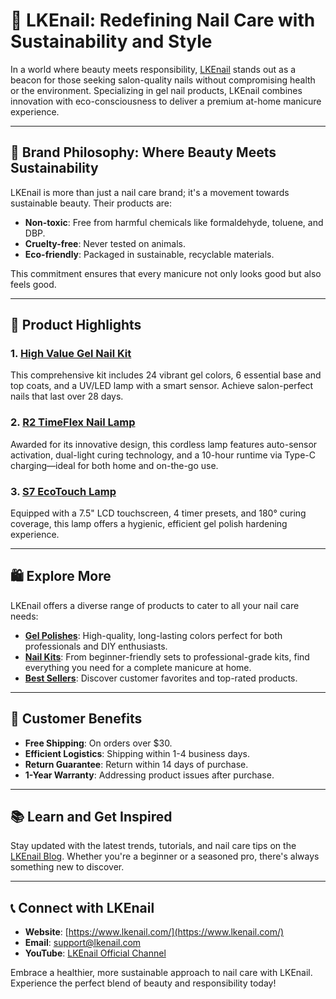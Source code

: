 # 💅 LKEnail: Redefining Nail Care with Sustainability and Style

In a world where beauty meets responsibility, [LKEnail](https://www.lkenail.com/) stands out as a beacon for those seeking salon-quality nails without compromising health or the environment. Specializing in gel nail products, LKEnail combines innovation with eco-consciousness to deliver a premium at-home manicure experience.

---

## 🌿 Brand Philosophy: Where Beauty Meets Sustainability

LKEnail is more than just a nail care brand; it's a movement towards sustainable beauty. Their products are:

- **Non-toxic**: Free from harmful chemicals like formaldehyde, toluene, and DBP.
- **Cruelty-free**: Never tested on animals.
- **Eco-friendly**: Packaged in sustainable, recyclable materials.

This commitment ensures that every manicure not only looks good but also feels good.

---

## 💎 Product Highlights

### 1. [High Value Gel Nail Kit](https://www.lkenail.com/products/lkenail-high-valve-gel-nail-kit)

This comprehensive kit includes 24 vibrant gel colors, 6 essential base and top coats, and a UV/LED lamp with a smart sensor. Achieve salon-perfect nails that last over 28 days.

### 2. [R2 TimeFlex Nail Lamp](https://www.lkenail.com/products/lkenail-r2-timeflex)

Awarded for its innovative design, this cordless lamp features auto-sensor activation, dual-light curing technology, and a 10-hour runtime via Type-C charging—ideal for both home and on-the-go use.

### 3. [S7 EcoTouch Lamp](https://www.lkenail.com/products/lkenail-s7-ecotouch)

Equipped with a 7.5" LCD touchscreen, 4 timer presets, and 180° curing coverage, this lamp offers a hygienic, efficient gel polish hardening experience.

---

## 🛍️ Explore More

LKEnail offers a diverse range of products to cater to all your nail care needs:

- **[Gel Polishes](https://www.lkenail.com/collections/gel-polishes)**: High-quality, long-lasting colors perfect for both professionals and DIY enthusiasts.
- **[Nail Kits](https://www.lkenail.com/collections/nail-kits)**: From beginner-friendly sets to professional-grade kits, find everything you need for a complete manicure at home.
- **[Best Sellers](https://www.lkenail.com/collections/best-sellers)**: Discover customer favorites and top-rated products.

---

## 🚚 Customer Benefits

- **Free Shipping**: On orders over $30.
- **Efficient Logistics**: Shipping within 1-4 business days.
- **Return Guarantee**: Return within 14 days of purchase.
- **1-Year Warranty**: Addressing product issues after purchase.

---

## 📚 Learn and Get Inspired

Stay updated with the latest trends, tutorials, and nail care tips on the [LKEnail Blog](https://www.lkenail.com/blogs/news). Whether you're a beginner or a seasoned pro, there's always something new to discover.

---

## 📞 Connect with LKEnail

- **Website**: [https://www.lkenail.com/](https://www.lkenail.com/)
- **Email**: support@lkenail.com
- **YouTube**: [LKEnail Official Channel](https://www.youtube.com/@lkenails)

Embrace a healthier, more sustainable approach to nail care with LKEnail. Experience the perfect blend of beauty and responsibility today!

